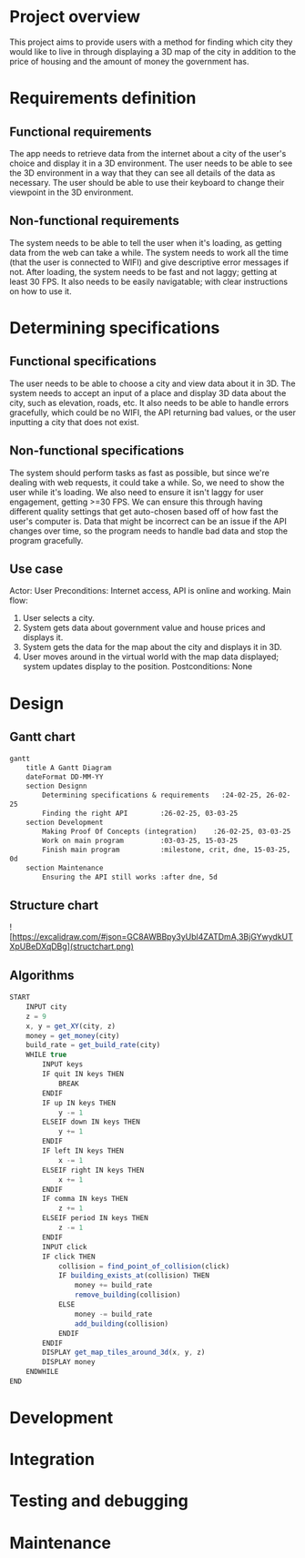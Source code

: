 # Project overview
This project aims to provide users with a method for finding which city they would like to live in through displaying a 3D map of the city in addition to the price of housing and the amount of money the government has.
# Requirements definition
## Functional requirements
The app needs to retrieve data from the internet about a city of the user's choice and display it in a 3D environment. The user needs to be able to see the 3D environment in a way that they can see all details of the data as necessary. The user should be able to use their keyboard to change their viewpoint in the 3D environment.
## Non-functional requirements
The system needs to be able to tell the user when it's loading, as getting data from the web can take a while. The system needs to work all the time (that the user is connected to WIFI) and give descriptive error messages if not. After loading, the system needs to be fast and not laggy; getting at least 30 FPS. It also needs to be easily navigatable; with clear instructions on how to use it.
# Determining specifications
## Functional specifications
The user needs to be able to choose a city and view data about it in 3D. The system needs to accept an input of a place and display 3D data about the city, such as elevation, roads, etc. It also needs to be able to handle errors gracefully, which could be no WIFI, the API returning bad values, or the user inputting a city that does not exist.
## Non-functional specifications
The system should perform tasks as fast as possible, but since we're dealing with web requests, it could take a while. So, we need to show the user while it's loading. We also need to ensure it isn't laggy for user engagement, getting >=30 FPS. We can ensure this through having different quality settings that get auto-chosen based off of how fast the user's computer is. Data that might be incorrect can be an issue if the API changes over time, so the program needs to handle bad data and stop the program gracefully.
## Use case
Actor: User
Preconditions: Internet access, API is online and working.
Main flow:
1. User selects a city.
2. System gets data about government value and house prices and displays it.
3. System gets the data for the map about the city and displays it in 3D.
4. User moves around in the virtual world with the map data displayed; system updates display to the position.
Postconditions: None
# Design
## Gantt chart
```mermaid
gantt
    title A Gantt Diagram
    dateFormat DD-MM-YY
    section Designn
        Determining specifications & requirements   :24-02-25, 26-02-25
        Finding the right API        :26-02-25, 03-03-25
    section Development
        Making Proof Of Concepts (integration)    :26-02-25, 03-03-25
        Work on main program         :03-03-25, 15-03-25
        Finish main program          :milestone, crit, dne, 15-03-25, 0d
    section Maintenance
        Ensuring the API still works :after dne, 5d
```
## Structure chart
![https://excalidraw.com/#json=GC8AWBBpy3yUbl4ZATDmA,3BjGYwydkUTXpUBeDXqDBg](structchart.png)
## Algorithms
```js
START
    INPUT city
    z = 9
    x, y = get_XY(city, z)
    money = get_money(city)
    build_rate = get_build_rate(city)
    WHILE true
        INPUT keys
        IF quit IN keys THEN
            BREAK
        ENDIF
        IF up IN keys THEN
            y -= 1
        ELSEIF down IN keys THEN
            y += 1
        ENDIF
        IF left IN keys THEN
            x -= 1
        ELSEIF right IN keys THEN
            x += 1
        ENDIF
        IF comma IN keys THEN
            z += 1
        ELSEIF period IN keys THEN
            z -= 1
        ENDIF
        INPUT click
        IF click THEN
            collision = find_point_of_collision(click)
            IF building_exists_at(collision) THEN
                money += build_rate
                remove_building(collision)
            ELSE
                money -= build_rate
                add_building(collision)
            ENDIF
        ENDIF
        DISPLAY get_map_tiles_around_3d(x, y, z)
        DISPLAY money
    ENDWHILE
END
```
# Development
# Integration
# Testing and debugging
# Maintenance

